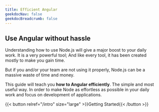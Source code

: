```yaml
---
title: Efficient Angular
geekdocNav: false
geekdocBreadcrumb: false
---
```


## Use Angular without hassle

Understanding how to use Node.js will give a major boost to your daily work. It is a very powerful tool; And like every tool, it has been created mostly to make you gain time.

But if you and/or your team are not using it properly, Node.js can be a massive waste of time and money.

This guide will teach you **how to Angular efficiently**. The simple and most useful way.
In order to make Node as effortless as possible in your daily work and focus on development of applications.

{{< button relref="/intro" size="large" >}}Getting Started{{< /button >}}
